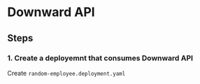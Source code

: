 # Downward API

## Steps

### 1. Create a deployemnt that consumes Downward API

Create `random-employee.deployment.yaml`

